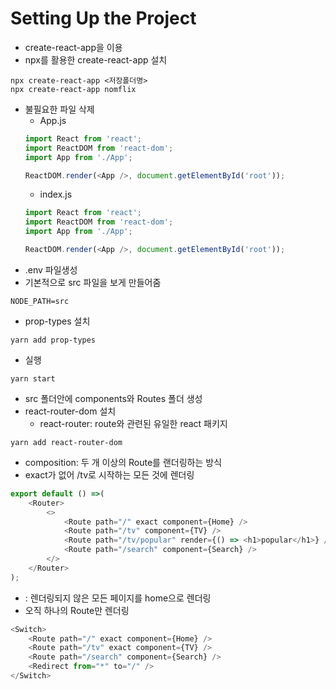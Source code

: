 # Setting Up the Project
- create-react-app을 이용
- npx를 활용한 create-react-app 설치
```!
npx create-react-app <저장폴더명>
npx create-react-app nomflix
```
- 불필요한 파일 삭제
    - App.js
    ```js
    import React from 'react';
    import ReactDOM from 'react-dom';
    import App from './App';

    ReactDOM.render(<App />, document.getElementById('root'));
    ```
    - index.js
    ```js
    import React from 'react';
    import ReactDOM from 'react-dom';
    import App from './App';

    ReactDOM.render(<App />, document.getElementById('root'));
    ```
- .env 파일생성
- 기본적으로 src 파일을 보게 만들어줌
```.env
NODE_PATH=src
```
- prop-types 설치
```
yarn add prop-types
```
- 실행
```!
yarn start
```
- src 폴더안에 components와 Routes 폴더 생성
- react-router-dom 설치
  - react-router: route와 관련된 유일한 react 패키지
```!
yarn add react-router-dom
```
- composition: 두 개 이상의 Route를 랜더링하는 방식
- exact가 없어 /tv로 시작하는 모든 것에 렌더링
```js
export default () =>(
    <Router>
        <>
            <Route path="/" exact component={Home} />
            <Route path="/tv" component={TV} />
            <Route path="/tv/popular" render={() => <h1>popular</h1>} />
            <Route path="/search" component={Search} />
        </>
    </Router>
);
```
- <Redirect from="*" to="/" /> : 렌더링되지 않은 모든 페이지를 home으로 렌더링
- 오직 하나의 Route만 렌더링
```js
<Switch>
    <Route path="/" exact component={Home} />
    <Route path="/tv" exact component={TV} />
    <Route path="/search" component={Search} />
    <Redirect from="*" to="/" />
</Switch>
```